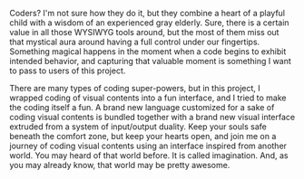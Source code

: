 Coders? I'm not sure how they do it, but they combine a heart of a playful child with a wisdom of an experienced gray elderly. Sure, there is a certain value in all those WYSIWYG tools around, but the most of them miss out that mystical aura around having a full control under our fingertips. Something magical happens in the moment when a code begins to exhibit intended behavior, and capturing that valuable moment is something I want to pass to users of this project.

There are many types of coding super-powers, but in this project, I wrapped coding of visual contents into a fun interface, and I tried to make the coding itself a fun. A brand new language customized for a sake of coding visual contents is bundled together with a brand new visual interface extruded from a system of input/output duality. Keep your souls safe beneath the comfort zone, but keep your hearts open, and join me on a journey of coding visual contents using an interface inspired from another world. You may heard of that world before. It is called imagination. And, as you may already know, that world may be pretty awesome.
